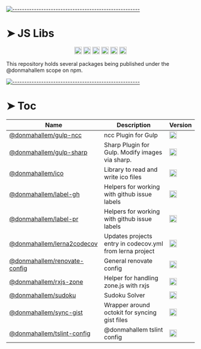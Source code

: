 <!-- ⚠️ This README has been generated from the file(s) "readme_blueprint.md" ⚠️-->
[![-----------------------------------------------------](https://raw.githubusercontent.com/andreasbm/readme/master/assets/lines/water.png)](#js-libs)

# ➤ JS Libs
<p align="center">
		<a href="https://github.com/donmahallem/js-libs/actions?query=workflow%3ATest+branch%3Amaster"><img alt="Test" src="https://github.com/donmahallem/js-libs/workflows/Test/badge.svg?branch=master&event=push" height="20"/></a>
<a href="https://codecov.io/gh/donmahallem/js-libs/branch/master"><img alt="codecov" src="https://codecov.io/gh/donmahallem/js-libs/branch/master/graph/badge.svg" height="20"/></a>
<a href="https://github.com/donmahallem/js-libs/releases"><img alt="GitHub release (latest SemVer)" src="https://img.shields.io/github/v/release/donmahallem/js-libs?sort=semver" height="20"/></a>
<a href="https://github.com/donmahallem/js-libs/blob/master/LICENSE"><img alt="GitHub license" src="https://img.shields.io/github/license/donmahallem/js-libs" height="20"/></a>
<a href="https://github.com/donmahallem/js-libs"><img alt="David" src="https://img.shields.io/david/dev/donmahallem/js-libs" height="20"/></a>
<a href="https://github.com/donmahallem/js-libs/graphs/contributors"><img alt="GitHub contributors" src="https://img.shields.io/github/contributors-anon/donmahallem/js-libs" height="20"/></a>
	</p>


This repository holds several packages being published under the @donmahallem scope on npm.


[![-----------------------------------------------------](https://raw.githubusercontent.com/andreasbm/readme/master/assets/lines/water.png)](#toc)

# ➤ Toc


| Name                                             | Description                                      | Version                                          |
|--------------------------------------------------|--------------------------------------------------|--------------------------------------------------|
| [@donmahallem/gulp-ncc](https://donmahallem.github.io/js-libs/) | ncc Plugin for Gulp                              | <a href="https://badge.fury.io/js/%40donmahallem%2Fgulp-ncc"><img alt="npm version" src="https://badge.fury.io/js/%40donmahallem%2Fgulp-ncc.svg" height="20"/></a> |
| [@donmahallem/gulp-sharp](https://donmahallem.github.io/js-libs/) | Sharp Plugin for Gulp. Modify images via sharp.  | <a href="https://badge.fury.io/js/%40donmahallem%2Fgulp-sharp"><img alt="npm version" src="https://badge.fury.io/js/%40donmahallem%2Fgulp-sharp.svg" height="20"/></a> |
| [@donmahallem/ico](https://donmahallem.github.io/js-libs/) | Library to read and write ico files              | <a href="https://badge.fury.io/js/%40donmahallem%2Fico"><img alt="npm version" src="https://badge.fury.io/js/%40donmahallem%2Fico.svg" height="20"/></a> |
| [@donmahallem/label-gh](https://github.com/donmahallem/js-libs/tree/master/packages/label-gh) | Helpers for working with github issue labels     | <a href="https://badge.fury.io/js/%40donmahallem%2Flabel-gh"><img alt="npm version" src="https://badge.fury.io/js/%40donmahallem%2Flabel-gh.svg" height="20"/></a> |
| [@donmahallem/label-pr](https://donmahallem.github.io/js-libs/) | Helpers for working with github issue labels     | <a href="https://badge.fury.io/js/%40donmahallem%2Flabel-pr"><img alt="npm version" src="https://badge.fury.io/js/%40donmahallem%2Flabel-pr.svg" height="20"/></a> |
| [@donmahallem/lerna2codecov](https://github.com/donmahallem/js-libs/tree/master/packages/lerna2codecov) | Updates projects entry in codecov.yml from lerna project | <a href="https://badge.fury.io/js/%40donmahallem%2Flerna2codecov"><img alt="npm version" src="https://badge.fury.io/js/%40donmahallem%2Flerna2codecov.svg" height="20"/></a> |
| [@donmahallem/renovate-config](https://donmahallem.github.io/js-libs/) | General renovate config                          | <a href="https://badge.fury.io/js/%40donmahallem%2Frenovate-config"><img alt="npm version" src="https://badge.fury.io/js/%40donmahallem%2Frenovate-config.svg" height="20"/></a> |
| [@donmahallem/rxjs-zone](https://donmahallem.github.io/js-libs/) | Helper for handling zone.js with rxjs            | <a href="https://badge.fury.io/js/%40donmahallem%2Frxjs-zone"><img alt="npm version" src="https://badge.fury.io/js/%40donmahallem%2Frxjs-zone.svg" height="20"/></a> |
| [@donmahallem/sudoku](https://donmahallem.github.io/js-libs/) | Sudoku Solver                                    | <a href="https://badge.fury.io/js/%40donmahallem%2Fsudoku"><img alt="npm version" src="https://badge.fury.io/js/%40donmahallem%2Fsudoku.svg" height="20"/></a> |
| [@donmahallem/sync-gist](https://donmahallem.github.io/js-libs/) | Wrapper around octokit for syncing gist files    | <a href="https://badge.fury.io/js/%40donmahallem%2Fsync-gist"><img alt="npm version" src="https://badge.fury.io/js/%40donmahallem%2Fsync-gist.svg" height="20"/></a> |
| [@donmahallem/tslint-config](https://donmahallem.github.io/js-libs/) | @donmahallem tslint config                       | <a href="https://badge.fury.io/js/%40donmahallem%2Ftslint-config"><img alt="npm version" src="https://badge.fury.io/js/%40donmahallem%2Ftslint-config.svg" height="20"/></a> |

